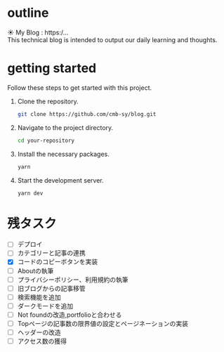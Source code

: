 # outline

☀️ My Blog : https:/...<br>
This technical blog is intended to output our daily learning and thoughts.

# getting started

Follow these steps to get started with this project.

1. Clone the repository.

   ```sh
   git clone https://github.com/cmb-sy/blog.git
   ```

2. Navigate to the project directory.

   ```sh
   cd your-repository
   ```

3. Install the necessary packages.

   ```sh
   yarn
   ```

4. Start the development server.

   ```sh
   yarn dev
   ```


# 残タスク
- [ ] デプロイ
- [ ] カテゴリーと記事の連携
- [x] コードのコピーボタンを実装
- [ ] Aboutの執筆
- [ ] プライバシーポリシー、利用規約の執筆
- [ ] 旧ブログからの記事移管
- [ ] 検索機能を追加
- [ ] ダークモードを追加
- [ ] Not foundの改造,portfolioと合わせる
- [ ] Topページの記事数の限界値の設定とページネーションの実装
- [ ] ヘッダーの改造
- [ ] アクセス数の獲得
